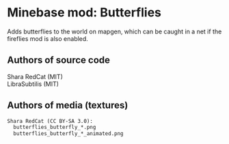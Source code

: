 Minebase mod: Butterflies
=========================
Adds butterflies to the world on mapgen, which can be caught in a net if the
fireflies mod is also enabled.

Authors of source code
----------------------
Shara RedCat (MIT)  
LibraSubtilis (MIT)

Authors of media (textures)
---------------------------
```txt
Shara RedCat (CC BY-SA 3.0):
  butterflies_butterfly_*.png
  butterflies_butterfly_*_animated.png
```
